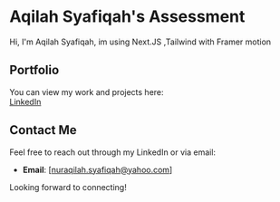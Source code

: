 # Aqilah Syafiqah's Assessment

Hi, I'm Aqilah Syafiqah, im using Next.JS ,Tailwind with Framer motion 
## Portfolio

You can view my work and projects here:  
[LinkedIn](https://www.linkedin.com/in/aqilahsyafiqah/)

## Contact Me

Feel free to reach out through my LinkedIn or via email:  
- **Email**: [nuraqilah.syafiqah@yahoo.com]

Looking forward to connecting!
